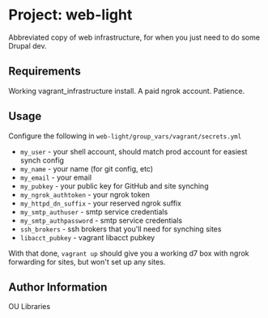Project: web-light
=========

Abbreviated copy of web infrastructure, for when you just need to do some Drupal dev. 

Requirements
------------

Working vagrant_infrastructure install. A paid ngrok account.  Patience.

Usage
-----

Configure the following in `web-light/group_vars/vagrant/secrets.yml` 

* `my_user` - your shell account, should match prod account for easiest synch config 
* `my_name` - your name (for git config, etc)
* `my_email` - your email 
* `my_pubkey` - your public key for GitHub and site synching 
* `my_ngrok_authtoken` - your ngrok token 
* `my_httpd_dn_suffix` - your reserved ngrok suffix
* `my_smtp_authuser` - smtp service credentials
* `my_smtp_authpassword` - smtp service credentials
* `ssh_brokers` - ssh brokers that you'll need for synching sites
* `libacct_pubkey` - vagrant libacct pubkey

With that done, `vagrant up` should give you a working d7 box with ngrok forwarding for sites, but won't set up any sites.


Author Information
------------------

OU Libraries 
